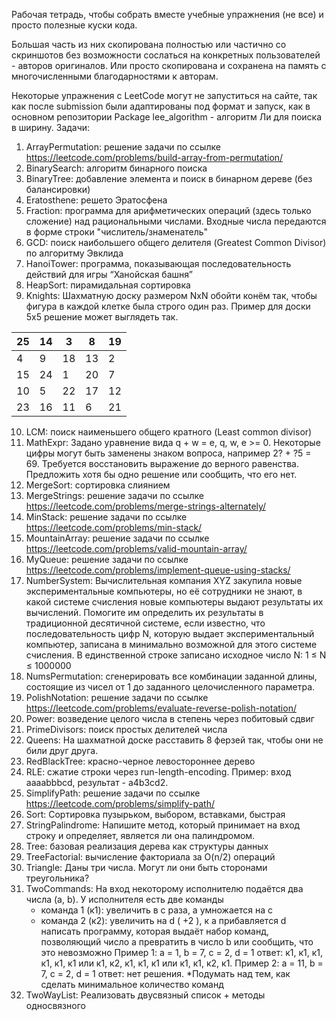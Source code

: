 Рабочая тетрадь, чтобы собрать вместе учебные упражнения (не все) и просто полезные куски кода. 

Большая часть из них скопирована полностью или частично со скриншотов без возможности сослаться на конкретных пользователей - авторов оригиналов. Или просто скопирована и сохранена на память с многочисленными благодарностями к авторам.

Некоторые упражнения с LeetСode могут не запуститься на сайте, так как после submission были адаптированы под формат и запуск, как в основном репозитории
Package lee_algorithm - алгоритм Ли для поиска в ширину.
Задачи:
1. ArrayPermutation: решение задачи по ссылке https://leetcode.com/problems/build-array-from-permutation/
2. BinarySearch: алгоритм бинарного поиска
3. BinaryTree: добавление элемента и поиск в бинарном дереве (без балансировки)
4. Eratosthene: решето Эратосфена
5. Fraction: программа для арифметических операций (здесь только сложение) над рациональными числами. Входные числа передаются в форме строки "числитель/знаменатель"
6. GCD: поиск наибольшего общего делителя (Greatest Common Divisor) по алгоритму Эвклида 
7. HanoiTower: программа, показывающая последовательность действий для игры “Ханойская башня”
8. HeapSort: пирамидальная сортировка
9. Knights: Шахматную доску размером NxN обойти конём так, чтобы фигура в каждой клетке была строго один раз.
   Пример для доски 5х5 решение может выглядеть так.

| 25  | 14  | 3   | 8   | 19  |
|-----|-----|-----|-----|-----|
| 4   | 9   | 18  | 13  | 2   |
| 15  | 24  | 1   | 20  | 7   |
| 10  | 5   | 22  | 17  | 12  |
| 23  | 16  | 11  | 6   | 21  |

10. LCM: поиск наименьшего общего кратного (Least common divisor)
11. MathExpr: Задано уравнение вида q + w = e, q, w, e >= 0. Некоторые цифры могут быть заменены знаком вопроса, например 2? + ?5 = 69. Требуется восстановить выражение до верного равенства. Предложить хотя бы одно решение или сообщить, что его нет.
12. MergeSort: сортировка слиянием
13. MergeStrings: решение задачи по ссылке https://leetcode.com/problems/merge-strings-alternately/
14. MinStack: решение задачи по ссылке https://leetcode.com/problems/min-stack/
15. MountainArray: решение задачи по ссылке https://leetcode.com/problems/valid-mountain-array/
16. MyQueue: решение задачи по ссылке https://leetcode.com/problems/implement-queue-using-stacks/
17. NumberSystem: Вычислительная компания XYZ закупила новые экспериментальные компьютеры, но её сотрудники не знают, в какой системе счисления новые компьютеры выдают результаты их вычислений. Помогите им определить их результаты в традиционной десятичной системе, если известно, что последовательность цифр N, которую выдает экспериментальный компьютер, записана в минимально возможной для этого системе счисления. В единственной строке записано исходное число N: 1 ≤ N ≤ 1000000
18. NumsPermutation: сгенерировать все комбинации заданной длины, состоящие из чисел от 1 до заданного целочисленного параметра.
19. PolishNotation: решение задачи по ссылке https://leetcode.com/problems/evaluate-reverse-polish-notation/
20. Power: возведение целого числа в степень через побитовый сдвиг
21. PrimeDivisors: поиск простых делителей числа
22. Queens: На шахматной доске расставить 8 ферзей так, чтобы они не били друг друга.
23. RedBlackTree: красно-черное левостороннее дерево
24. RLE: cжатие строки через run-length-encoding. Пример: вход ааааbbbcd, результат - а4b3cd2.
25. SimplifyPath: решение задачи по ссылке https://leetcode.com/problems/simplify-path/
26. Sort: Сортировка пузырьком, выбором, вставками, быстрая
27. StringPalindrome: Напишите метод, который принимает на вход строку и определяет, является ли она палиндромом.
28. Tree: базовая реализация дерева как структуры данных
29. TreeFactorial: вычисление факториала за O(n/2) операций
30. Triangle: Даны три числа. Могут ли они быть сторонами треугольника?
31. TwoCommands: На вход некоторому исполнителю подаётся два числа (a, b). У исполнителя есть две команды
    - команда 1 (к1): увеличить в с раза, а умножается на c
    - команда 2 (к2): увеличить на d ( +2 ), к a прибавляется d
      написать программу, которая выдаёт набор команд, позволяющий число a превратить в число b или сообщить, что это невозможно
      Пример 1: а = 1, b = 7, c = 2, d = 1
      ответ: к1, к1, к1, к1, к1, к1 или к1, к2, к1, к1, к1 или к1, к1, к2, к1.
      Пример 2: а = 11, b = 7, c = 2, d = 1
      ответ: нет решения.
      *Подумать над тем, как сделать минимальное количество команд
32. TwoWayList: Реализовать двусвязный список + методы односвязного

